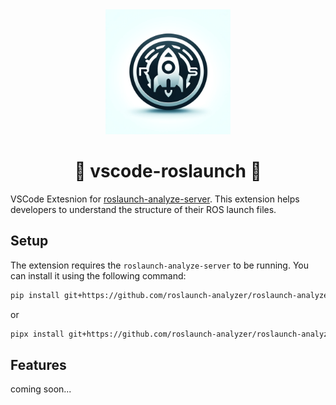<div align="center"><img src="icon.webp" height=200/></div>
<h1 align="center">🚀 vscode-roslaunch 🚀</h1>

VSCode Extesnion for [roslaunch-analyze-server](https://github.com/roslaunch-analyzer/roslaunch-analyze-server). This extension helps developers to understand the structure of their ROS launch files.

## Setup

The extension requires the `roslaunch-analyze-server` to be running. You can install it using the following command:

```bash
pip install git+https://github.com/roslaunch-analyzer/roslaunch-analyze-server.git
```

or

```bash
pipx install git+https://github.com/roslaunch-analyzer/roslaunch-analyze-server.git
```

## Features

coming soon...
